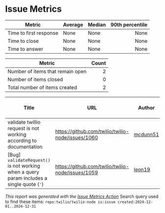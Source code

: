 # Issue Metrics

| Metric | Average | Median | 90th percentile |
| --- | --- | --- | ---: |
| Time to first response | None | None | None |
| Time to close | None | None | None |
| Time to answer | None | None | None |

| Metric | Count |
| --- | ---: |
| Number of items that remain open | 2 |
| Number of items closed | 0 |
| Total number of items created | 2 |

| Title | URL | Author | Time to first response | Time to close | Time to answer |
| --- | --- | --- | --- | --- | --- |
| validate twillio request is not working according to documentation | https://github.com/twilio/twilio-node/issues/1060 | [mcdunn51](https://github.com/mcdunn51) | None | None | None |
| [Bug] `validateRequest()` is not working when a query param includes a single quote (`'`) | https://github.com/twilio/twilio-node/issues/1059 | [leon19](https://github.com/leon19) | None | None | None |

_This report was generated with the [Issue Metrics Action](https://github.com/github/issue-metrics)_
Search query used to find these items: `repo:twilio/twilio-node is:issue created:2024-12-01..2024-12-31`

